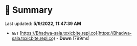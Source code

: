 # 📖 Summary
Last updated: **5/9/2022, 11:47:39 AM**

- `GET` [https://Bhadwa-sala.toxicblte.repl.co](https://Bhadwa-sala.toxicblte.repl.co) - **Down** (799ms)
